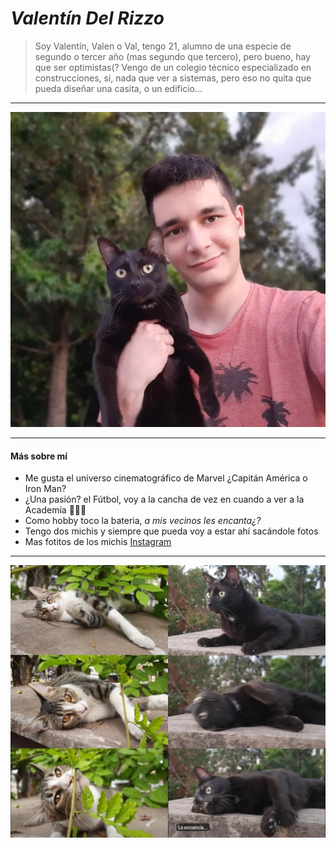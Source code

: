 # _Valentín Del Rizzo_
> Soy Valentín, Valen o Val, tengo 21, alumno de una especie de segundo o tercer año (mas segundo que tercero), pero bueno, hay que ser optimistas(? Vengo de un colegio técnico especializado en construcciones, si, nada que ver a sistemas, pero eso no quita que pueda diseñar una casita, o un edificio... 
***
![Mi foto](yoo.jpg)
***
#### Más sobre mí
* Me gusta el universo cinematográfico de Marvel ¿Capitán América o Iron Man?
* ¿Una pasión? el Fútbol, voy a la cancha de vez en cuando a ver a la Academía 💙🤍💙
* Como hobby toco la bateria, *a mis vecinos les encanta¿?*
* Tengo dos michis y siempre que pueda voy a estar ahí sacándole fotos
* Mas fotitos de los michis [Instagram](https://www.instagram.com/valendelrizzo)
***
![Michi](michifinal.jpg)
